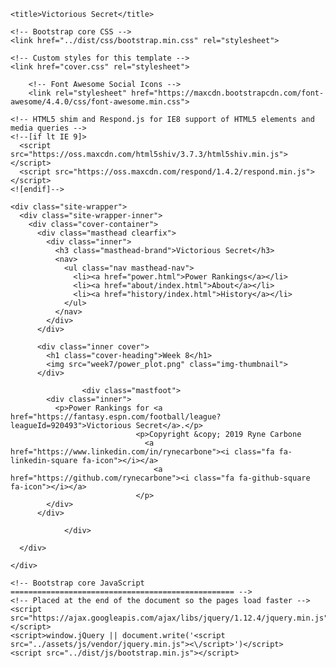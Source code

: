 
<html lang="en">
  <head>
    <meta charset="utf-8">
    <meta http-equiv="X-UA-Compatible" content="IE=edge">
    <meta name="viewport" content="width=device-width, initial-scale=1">
    <!-- The above 3 meta tags *must* come first in the head; any other head content must come *after* these tags -->
    <meta name="description" content="Fantasy Football Power Rankings">
    <meta name="author" content="Ryne Carbone">
		<link rel="icon" href="../images/favicon_16.png" sizes="16x16" type="image/png">
		<link rel="icon" href="../images/favicon_32.png" sizes="32x32" type="image/png">
		<link rel="icon" href="../images/favicon_64.png" sizes="64x64" type="image/png">
		<link rel="icon" href="../images/favicon_128.png" sizes="128x128" type="image/png">
		<link rel='mask-icon' href='../images/favicon.svg' color='#00c1f7'>

    <title>Victorious Secret</title>

    <!-- Bootstrap core CSS -->
    <link href="../dist/css/bootstrap.min.css" rel="stylesheet">

    <!-- Custom styles for this template -->
    <link href="cover.css" rel="stylesheet">

		<!-- Font Awesome Social Icons -->
		<link rel="stylesheet" href="https://maxcdn.bootstrapcdn.com/font-awesome/4.4.0/css/font-awesome.min.css">

    <!-- HTML5 shim and Respond.js for IE8 support of HTML5 elements and media queries -->
    <!--[if lt IE 9]>
      <script src="https://oss.maxcdn.com/html5shiv/3.7.3/html5shiv.min.js"></script>
      <script src="https://oss.maxcdn.com/respond/1.4.2/respond.min.js"></script>
    <![endif]-->
  </head>

  <body>

    <div class="site-wrapper">
      <div class="site-wrapper-inner">
        <div class="cover-container">
          <div class="masthead clearfix">
            <div class="inner">
              <h3 class="masthead-brand">Victorious Secret</h3>
              <nav>
                <ul class="nav masthead-nav">
                  <li><a href="power.html">Power Rankings</a></li>
                  <li><a href="about/index.html">About</a></li>
                  <li><a href="history/index.html">History</a></li>
                </ul>
              </nav>
            </div>
          </div>

          <div class="inner cover">
            <h1 class="cover-heading">Week 8</h1>
            <img src="week7/power_plot.png" class="img-thumbnail">
          </div>
          
					<div class="mastfoot">
            <div class="inner">
              <p>Power Rankings for <a href="https://fantasy.espn.com/football/league?leagueId=920493">Victorious Secret</a>.</p>
								<p>Copyright &copy; 2019 Ryne Carbone
								  <a href="https://www.linkedin.com/in/rynecarbone"><i class="fa fa-linkedin-square fa-icon"></i></a>
									<a href="https://github.com/rynecarbone"><i class="fa fa-github-square fa-icon"></i></a>
								</p>
            </div>
          </div>
        
				</div>

      </div>

    </div>

    <!-- Bootstrap core JavaScript
    ================================================== -->
    <!-- Placed at the end of the document so the pages load faster -->
    <script src="https://ajax.googleapis.com/ajax/libs/jquery/1.12.4/jquery.min.js"></script>
    <script>window.jQuery || document.write('<script src="../assets/js/vendor/jquery.min.js"><\/script>')</script>
    <script src="../dist/js/bootstrap.min.js"></script>
  </body>
</html>
